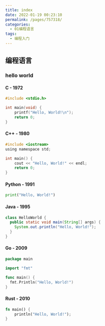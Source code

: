 ```yaml
---
title: index
date: 2022-01-19 00:23:10
permalink: /pages/757318/
categories: 
  - 01编程语言
tags: 
  - 编程入门
---
```


## 编程语言

### hello world

#### C - 1972

```c
#include <stdio.h>

int main(void) {
    printf("Hello, World!\n");
    return 0;
}
```

#### C++ - 1980

```c
#include <iostream>
using namespace std;

int main() {
    cout << "Hello, World!" << endl;
    return 0;
}
```

#### Python - 1991

```python
print("Hello, World!")
```

#### Java - 1995

```java
class HelloWorld {
  public static void main(String[] args) {
    System.out.println("Hello, World!");
  }
}
```



#### Go - 2009

```go
package main

import "fmt"

func main() {
  fmt.Println("Hello, World!")
}
```

#### Rust - 2010

```rust
fn main() {
    println("Hello, World!");
}
```